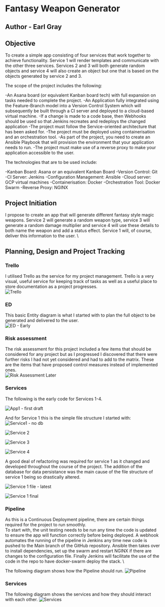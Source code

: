 # Fantasy Weapon Generator
## Author - Earl Gray

## Objective

To create a simple app consisting of four services that work together to achieve functionality. Service 1 will render templates and communicate with the other three services. Services 2 and 3 will both generate random objects and service 4 will also create an object but one that is based on the objects generated by service 2 and 3.

The scope of the project includes the following:

-An Asana board (or equivalent Kanban board tech) with full expansion on tasks needed to complete the project.
-An Application fully integrated using the Feature-Branch model into a Version Control System which will subsequently be built through a CI server and deployed to a cloud-based virtual machine.
-If a change is made to a code base, then Webhooks should be used so that Jenkins recreates and redeploys the changed application
-The project must follow the Service-oriented architecture that has been asked for.
-The project must be deployed using containerisation and an orchestration tool.
-As part of the project, you need to create an Ansible Playbook that will provision the environment that your application needs to run.
-The project must make use of a reverse proxy to make your application accessible to the user.

The technologies that are to be used include:

-Kanban Board: Asana or an equivalent Kanban Board
-Version Control: Git
-CI Server: Jenkins
-Configuration Management: Ansible
-Cloud server: GCP virtual machines
-Containerisation: Docker
-Orchestration Tool: Docker Swarm
-Reverse Proxy: NGINX

## Project Initiation

I propose to create an app that will generate different fantasy style magic weapons. Service 2 will generate a random weapon type, service 3 will generate a random damage multiplier and service 4 will use these details to both name the weapon and add a status effect. Service 1 will, of course, deliver this information to the user.
\

## Planning, Design and Project Tracking

### Trello

I utilised Trello as the service for my project management. Trello is a very visual, useful service for keeping track of tasks as well as a useful place to store documentation as a project progresses.\
![Trello](https://user-images.githubusercontent.com/80707106/129536136-1288b6c8-6929-414a-a96b-0ed30b5a10bc.png)


### ED

This basic Entity diagram is what I started with to plan the full object to be generated and delivered to the user.\
![ED - Early](https://user-images.githubusercontent.com/80707106/129536204-5327b6f0-f207-44a3-8611-1146c866ee64.png)


### Risk assessment

The risk assessment for this project included a few items that should be considered for any project but as I progressed I discovered that there were further risks I had not yet considered and had to add to the matrix. These are the items that have proposed control measures instead of implemented ones.\
![Risk Assessment Later](https://user-images.githubusercontent.com/80707106/129536234-ca4300f1-f38e-45f7-a2da-c92d76f5ea9e.png)


### Services

The following is the early code for Services 1-4. 

![App1 - first draft](https://user-images.githubusercontent.com/80707106/129536250-e7dd1434-5425-4fd8-9429-38ca96e09d59.png)

And for Service 1 this is the simple file structure I started with:
![Service1 - no db](https://user-images.githubusercontent.com/80707106/129536765-678b7340-10cb-4e8a-b7f5-0ec6e3fbccb2.png)


![Service 2](https://user-images.githubusercontent.com/80707106/129536396-4a495db4-a5c7-4344-8707-81bdedd1b3eb.png)

![Service 3](https://user-images.githubusercontent.com/80707106/129536481-9403e248-eecf-4991-a794-516efc101d0a.png)

![Service 4](https://user-images.githubusercontent.com/80707106/129536561-6d1d5d7f-9d13-47e1-950c-54a664b651c6.png)


A good deal of refactoring was required for service 1 as it changed and developed throughout the course of the project. The addition of the database for data persistance was the main cause of the file structure of service 1 being so drastically altered.

![Service 1 file - latest](https://user-images.githubusercontent.com/80707106/129536884-4b007daf-10c5-4cca-b606-0d670532283b.png)

![Service 1 final](https://user-images.githubusercontent.com/80707106/129537006-5b51a529-4f5c-4f9c-92f0-01170ffb8ff6.png)


### Pipeline

As this is a Continuous Deployment pipeline, there are certain things required for the project to run smoothly. \
To start with, the unit testing needs to be run any time the code is updated to ensure the app will function correctly before being deployed.
A webhook automates the running of the pipeline in Jenkins any time new code is pushed to the Main branch of the GitHub repository. Ansible then takes over to install dependencies, set up the swarm and restart NGINX if there are changes to the configuration file. Finally Jenkins will facilitate the use of the code in the repo to have docker-swarm deploy the stack. \

The following diagram shows how the Pipeline should run.
![Pipeline](https://user-images.githubusercontent.com/80707106/129537075-43c17f22-2709-4441-b00c-710398d07310.png)

### Services

The following diagram shows the services and how they should interact with each other.
![Services](https://user-images.githubusercontent.com/80707106/129538210-a1361429-95da-499e-8957-520746a88e3e.png)

